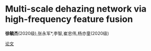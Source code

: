 # Multi-scale dehazing network via high-frequency feature fusion

<strong>徐毓杰</strong>(2020级),张永军*,李智,崔忠伟,杨亦童(2020级)

[论文](https://www.sciencedirect.com/science/article/pii/S0097849322001182)


